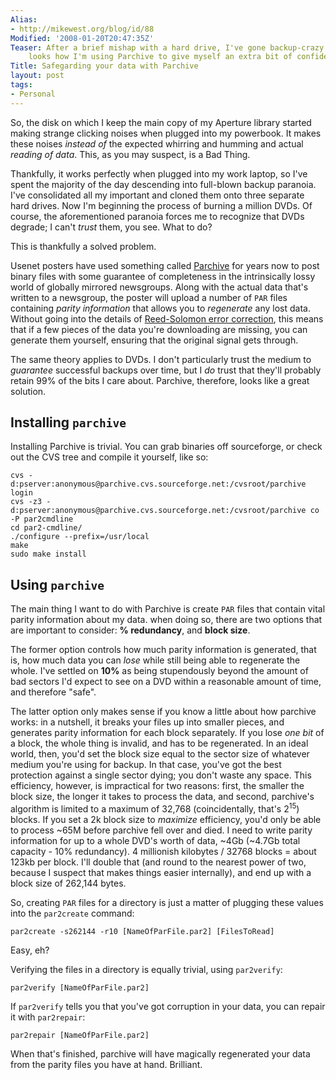 ```yaml
---
Alias:
- http://mikewest.org/blog/id/88
Modified: '2008-01-20T20:47:35Z'
Teaser: After a brief mishap with a hard drive, I've gone backup-crazy.  This article
    looks how I'm using Parchive to give myself an extra bit of confidence in my backups.
Title: Safegarding your data with Parchive
layout: post
tags:
- Personal
---
```

So, the disk on which I keep the main copy of my Aperture library started
making strange clicking noises when plugged into my powerbook.  It makes these
noises _instead of_ the expected whirring and humming and actual _reading of
data_.  This, as you may suspect, is a Bad Thing.

Thankfully, it works perfectly when plugged into my work laptop, so I've spent
the majority of the day descending into full-blown backup paranoia.  I've
consolidated all my important and cloned them onto three separate hard drives.
Now I'm beginning the process of burning a million DVDs.  Of course, the
aforementioned paranoia forces me to recognize that DVDs degrade; I can't
_trust_ them, you see.  What to do?

This is thankfully a solved problem.

Usenet posters have used something called [Parchive][] for years now to post
binary files with some guarantee of completeness in the intrinsically lossy
world of globally mirrored newsgroups.  Along with the actual data that's
written to a newsgroup, the poster will upload a number of `PAR` files
containing _parity information_ that allows you to _regenerate_ any lost data.
Without going into the details of [Reed-Solomon error correction][error], this
means that if a few pieces of the data you're downloading are missing, you can
generate them yourself, ensuring that the original signal gets through.

[Parchive]: http://parchive.sourceforge.net/
[error]: http://en.wikipedia.org/wiki/Reed-Solomon_error_correction "Wikipedia: 'Reed-Solomon error correction'"

The same theory applies to DVDs.  I don't particularly trust the medium to
_guarantee_ successful backups over time, but I _do_ trust that they'll
probably retain 99% of the bits I care about.  Parchive, therefore, looks like
a great solution.

Installing `parchive`
---------------------

Installing Parchive is trivial.  You can grab binaries off sourceforge, or
check out the CVS tree and compile it yourself, like so:

    cvs -d:pserver:anonymous@parchive.cvs.sourceforge.net:/cvsroot/parchive login
    cvs -z3 -d:pserver:anonymous@parchive.cvs.sourceforge.net:/cvsroot/parchive co -P par2cmdline
    cd par2-cmdline/
    ./configure --prefix=/usr/local
    make
    sudo make install

Using `parchive`
----------------

The main thing I want to do with Parchive is create `PAR` files that contain
vital parity information about my data.  when doing so, there are two options
that are important to consider:  **% redundancy**, and **block size**.

The former option controls how much parity information is generated, that is,
how much data you can _lose_ while still being able to regenerate the whole.
I've settled on **10%** as being stupendously beyond the amount of bad sectors
I'd expect to see on a DVD within a reasonable amount of time, and therefore
"safe".

The latter option only makes sense if you know a little about how parchive
works: in a nutshell, it breaks your files up into smaller pieces, and
generates parity information for each block separately.  If you lose _one bit_
of a block, the whole thing is invalid, and has to be regenerated.  In an
ideal world, then, you'd set the block size equal to the sector size of
whatever medium you're using for backup.  In that case, you've got the best
protection against a single sector dying; you don't waste any space.  This
efficiency, however, is impractical for two reasons: first, the smaller the
block size, the longer it takes to process the data, and second, parchive's
algorithm is limited to a maximum of 32,768 (coincidentally, that's
2<sup>15</sup>) blocks.  If you set a 2k block size to _maximize_ efficiency,
you'd only be able to process ~65M before parchive fell over and died.  I need
to write parity information for up to a whole DVD's worth of data, ~4Gb
(~4.7Gb total capacity - 10% redundancy).  4 millionish kilobytes / 32768
blocks = about 123kb per block.  I'll double that (and round to the nearest
power of two, because I suspect that makes things easier internally), and
end up with a block size of 262,144 bytes.

So, creating `PAR` files for a directory is just a matter of plugging these
values into the `par2create` command:

    par2create -s262144 -r10 [NameOfParFile.par2] [FilesToRead]

Easy, eh?

Verifying the files in a directory is equally trivial, using `par2verify`:

    par2verify [NameOfParFile.par2]

If `par2verify` tells you that you've got corruption in your data, you can
repair it with `par2repair`:

    par2repair [NameOfParFile.par2]

When that's finished, parchive will have magically regenerated your data from
the parity files you have at hand.  Brilliant.